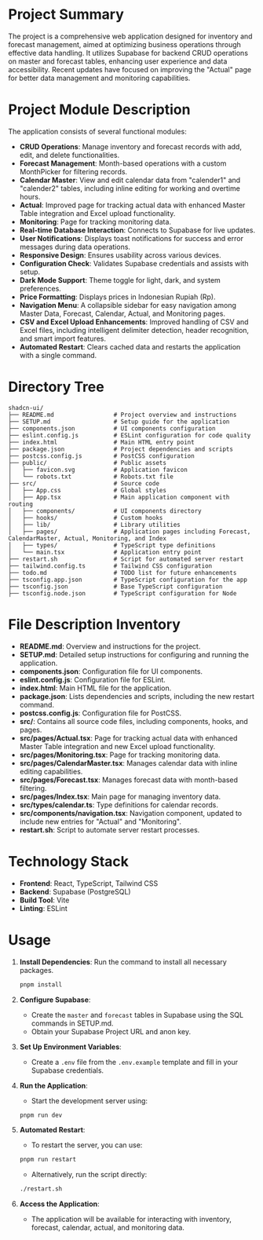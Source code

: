 # Project Summary
The project is a comprehensive web application designed for inventory and forecast management, aimed at optimizing business operations through effective data handling. It utilizes Supabase for backend CRUD operations on master and forecast tables, enhancing user experience and data accessibility. Recent updates have focused on improving the "Actual" page for better data management and monitoring capabilities.

# Project Module Description
The application consists of several functional modules:
- **CRUD Operations**: Manage inventory and forecast records with add, edit, and delete functionalities.
- **Forecast Management**: Month-based operations with a custom MonthPicker for filtering records.
- **Calendar Master**: View and edit calendar data from "calender1" and "calender2" tables, including inline editing for working and overtime hours.
- **Actual**: Improved page for tracking actual data with enhanced Master Table integration and Excel upload functionality.
- **Monitoring**: Page for tracking monitoring data.
- **Real-time Database Interaction**: Connects to Supabase for live updates.
- **User Notifications**: Displays toast notifications for success and error messages during data operations.
- **Responsive Design**: Ensures usability across various devices.
- **Configuration Check**: Validates Supabase credentials and assists with setup.
- **Dark Mode Support**: Theme toggle for light, dark, and system preferences.
- **Price Formatting**: Displays prices in Indonesian Rupiah (Rp).
- **Navigation Menu**: A collapsible sidebar for easy navigation among Master Data, Forecast, Calendar, Actual, and Monitoring pages.
- **CSV and Excel Upload Enhancements**: Improved handling of CSV and Excel files, including intelligent delimiter detection, header recognition, and smart import features.
- **Automated Restart**: Clears cached data and restarts the application with a single command.

# Directory Tree
```
shadcn-ui/
├── README.md                 # Project overview and instructions
├── SETUP.md                  # Setup guide for the application
├── components.json           # UI components configuration
├── eslint.config.js          # ESLint configuration for code quality
├── index.html                # Main HTML entry point
├── package.json              # Project dependencies and scripts
├── postcss.config.js         # PostCSS configuration
├── public/                   # Public assets
│   ├── favicon.svg           # Application favicon
│   └── robots.txt            # Robots.txt file
├── src/                      # Source code
│   ├── App.css               # Global styles
│   ├── App.tsx               # Main application component with routing
│   ├── components/           # UI components directory
│   ├── hooks/                # Custom hooks
│   ├── lib/                  # Library utilities
│   ├── pages/                # Application pages including Forecast, CalendarMaster, Actual, Monitoring, and Index
│   ├── types/                # TypeScript type definitions
│   └── main.tsx              # Application entry point
├── restart.sh                # Script for automated server restart
├── tailwind.config.ts        # Tailwind CSS configuration
├── todo.md                   # TODO list for future enhancements
├── tsconfig.app.json         # TypeScript configuration for the app
├── tsconfig.json             # Base TypeScript configuration
├── tsconfig.node.json        # TypeScript configuration for Node
```

# File Description Inventory
- **README.md**: Overview and instructions for the project.
- **SETUP.md**: Detailed setup instructions for configuring and running the application.
- **components.json**: Configuration file for UI components.
- **eslint.config.js**: Configuration file for ESLint.
- **index.html**: Main HTML file for the application.
- **package.json**: Lists dependencies and scripts, including the new restart command.
- **postcss.config.js**: Configuration file for PostCSS.
- **src/**: Contains all source code files, including components, hooks, and pages.
- **src/pages/Actual.tsx**: Page for tracking actual data with enhanced Master Table integration and new Excel upload functionality.
- **src/pages/Monitoring.tsx**: Page for tracking monitoring data.
- **src/pages/CalendarMaster.tsx**: Manages calendar data with inline editing capabilities.
- **src/pages/Forecast.tsx**: Manages forecast data with month-based filtering.
- **src/pages/Index.tsx**: Main page for managing inventory data.
- **src/types/calendar.ts**: Type definitions for calendar records.
- **src/components/navigation.tsx**: Navigation component, updated to include new entries for "Actual" and "Monitoring".
- **restart.sh**: Script to automate server restart processes.

# Technology Stack
- **Frontend**: React, TypeScript, Tailwind CSS
- **Backend**: Supabase (PostgreSQL)
- **Build Tool**: Vite
- **Linting**: ESLint

# Usage
1. **Install Dependencies**: Run the command to install all necessary packages.
   ```bash
   pnpm install
   ```

2. **Configure Supabase**: 
   - Create the `master` and `forecast` tables in Supabase using the SQL commands in SETUP.md.
   - Obtain your Supabase Project URL and anon key.

3. **Set Up Environment Variables**: 
   - Create a `.env` file from the `.env.example` template and fill in your Supabase credentials.

4. **Run the Application**: 
   - Start the development server using:
   ```bash
   pnpm run dev
   ```

5. **Automated Restart**: 
   - To restart the server, you can use:
   ```bash
   pnpm run restart
   ```
   - Alternatively, run the script directly:
   ```bash
   ./restart.sh
   ```

6. **Access the Application**: 
   - The application will be available for interacting with inventory, forecast, calendar, actual, and monitoring data.
